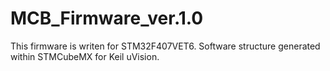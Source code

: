 # MCB_Firmware_ver.1.0
This firmware is writen for STM32F407VET6. Software structure generated within STMCubeMX for Keil uVision. 
